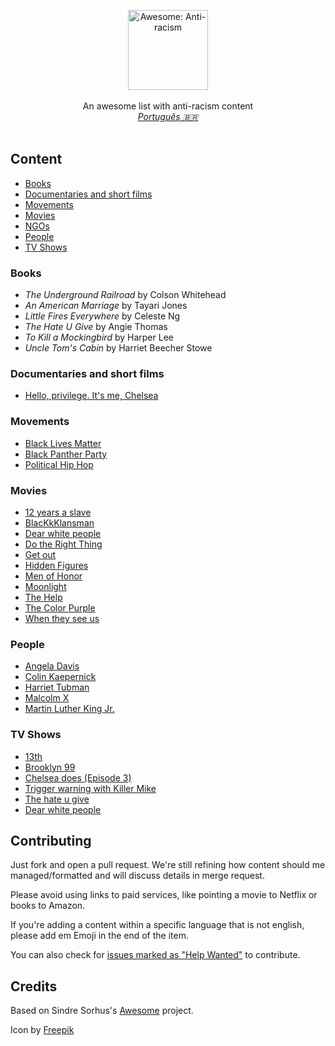 <p align="center">
    <img src="https://user-images.githubusercontent.com/405355/83671033-6b36d380-a5aa-11ea-93e4-8ee406523242.png" style="width:128px;height:auto;" alt="Awesome: Anti-racism">
    <br />
   <br />
    An awesome list with anti-racism content<br />
    <em><a href="readme-pt-br.md">Português 🇧🇷</a></em>
    <br />
    <br />
</p>

## Content

- [Books](#books)
- [Documentaries and short films](#documentaries-and-short-films)
- [Movements](#movements)
- [Movies](#movies)
- [NGOs](#ngos)
- [People](#people)
- [TV Shows](#tv-shows)

### Books

- _The Underground Railroad_ by Colson Whitehead
- _An American Marriage_ by Tayari Jones
- _Little Fires Everywhere_ by Celeste Ng
- _The Hate U Give_ by Angie Thomas
- _To Kill a Mockingbird_ by Harper Lee
- _Uncle Tom's Cabin_ by Harriet Beecher Stowe

### Documentaries and short films

- [Hello, privilege. It's me, Chelsea](https://www.themoviedb.org/movie/628039-hello-privilege-it-s-me-chelsea)

### Movements

- [Black Lives Matter](https://en.wikipedia.org/wiki/Black_Lives_Matter)
- [Black Panther Party](https://en.wikipedia.org/wiki/Black_Panther_Party)
- [Political Hip Hop](https://en.wikipedia.org/wiki/Political_hip_hop)

### Movies

- [12 years a slave](https://www.themoviedb.org/movie/76203-12-years-a-slave?language=en-US)
- [BlacKkKlansman](https://www.themoviedb.org/movie/487558-black-klansman?language=en-US)
- [Dear white people](https://www.themoviedb.org/movie/114750-dear-white-people?language=en-US)
- [Do the Right Thing](https://www.themoviedb.org/movie/925-do-the-right-thing?language=en-US)
- [Get out](https://www.themoviedb.org/movie/419430-get-out?language=en-US)
- [Hidden Figures](https://www.themoviedb.org/movie/381284-hidden-figures)
- [Men of Honor](https://www.themoviedb.org/movie/11978-men-of-honor?language=en-US)
- [Moonlight](https://www.themoviedb.org/search/movie?query=Moonlight&language=en-US)
- [The Help](https://www.themoviedb.org/movie/50014-the-help)
- [The Color Purple](https://www.themoviedb.org/movie/873-the-color-purple)
- [When they see us](https://www.themoviedb.org/tv/81355-when-they-see-us)

### People

- [Angela Davis](https://en.wikipedia.org/wiki/Angela_Davis)
- [Colin Kaepernick](https://en.wikipedia.org/wiki/Colin_Kaepernick)
- [Harriet Tubman](https://en.wikipedia.org/wiki/Harriet_Tubman)
- [Malcolm X](https://en.wikipedia.org/wiki/Malcolm_X)
- [Martin Luther King Jr.](https://en.wikipedia.org/wiki/Martin_Luther_King_Jr.)

### TV Shows

- [13th](https://www.themoviedb.org/movie/407806-13th?language=en-US)
- [Brooklyn 99](https://www.themoviedb.org/tv/48891-brooklyn-nine-nine?language=en-US)
- [Chelsea does (Episode 3)](https://www.themoviedb.org/tv/65434-chelsea-does)
- [Trigger warning with Killer Mike](https://www.themoviedb.org/tv/85956-trigger-warning-with-killer-mike)
- [The hate u give](https://www.themoviedb.org/movie/470044-the-hate-u-give?language=en-US)
- [Dear white people](https://www.themoviedb.org/tv/70767-dear-white-people?language=en-US)

## Contributing

Just fork and open a pull request. We're still refining how content should me managed/formatted and will discuss details in merge request.

Please avoid using links to paid services, like pointing a movie to Netflix or books to Amazon.

If you're adding a content within a specific language that is not english, please add em Emoji in the end of the item.

You can also check for [issues marked as "Help Wanted"](https://github.com/rafaelcavalcante/awesome-anti-racism/issues?q=is%3Aissue+is%3Aopen+label%3A%22help+wanted%22) to contribute.

## Credits

Based on Sindre Sorhus's [Awesome](https://github.com/sindresorhus/awesome) project.

Icon by [Freepik](https://www.flaticon.com/br/autores/freepik)
